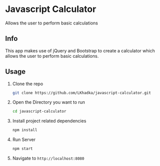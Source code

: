 # Javascript Calculator
Allows the user to perform basic calculations

## Info
This app makes use of jQuery and Bootstrap to create a calculator which allows the user to perform basic
calculations.

## Usage

1.  Clone the repo

    ```bash
    git clone https://github.com/LKhadka/javascript-calculator.git
    ```
2. Open the Directory you want to run

    ```bash
    cd javascript-calculator
    ```
3. Install project related dependencies

    ```bash
    npm install
    ```
4.  Run Server

    ```bash
    npm start
    ```
5. Navigate to `http://localhost:8080`

